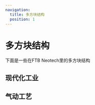 ```yaml
---
navigation:
  title: 多方块结构
  position: 1
---
```


# 多方块结构

下面是一些在FTB Neotech里的多方块结构

## 现代化工业

<CategoryIndex category="modern-industrialization" />

## 气动工艺
<CategoryIndex category="pneumaticcraft" />
